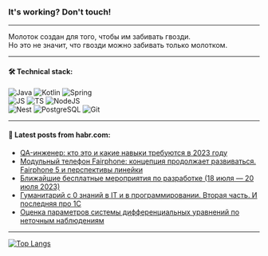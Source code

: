 ### It's working? Don't touch!

---
Молоток создан для того, чтобы им забивать гвозди. <br>
Но это не значит, что гвозди можно забивать только молотком.

---

#### 🛠️ Technical stack:

![Java](https://img.shields.io/badge/Java-informational?logo=Oracle&style=flat&logoColor=white&color=FF4500)
![Kotlin](https://img.shields.io/badge/Kotlin-informational?logo=Kotlin&style=flat&logoColor=white&color=774D97)
![Spring](https://img.shields.io/badge/SpringBoot-informational?logo=SpringBoot&style=flat&logoColor=white&color=6DB33F) <br>
![JS](https://img.shields.io/badge/JS-informational?logo=javaScript&style=flat&logoColor=black&color=F7Df1E)
![TS](https://img.shields.io/badge/TypeScript-informational?logo=typeScript&style=flat&logoColor=black&color=0667A8)
![NodeJS](https://img.shields.io/badge/NodeJS-informational?logo=node.js&style=flat&logoColor=white&color=70A760) <br>
![Nest](https://img.shields.io/badge/NestJS-informational?logo=NestJS&style=flat&logoColor=white&color=E0234E)
![PostgreSQL](https://img.shields.io/badge/PostgreSQL-informational?logo=PostgreSQL&style=flat&logoColor=white&color=DAA520)
![Git](https://img.shields.io/badge/Git-informational?logo=git&style=flat&logoColor=white&color=778899)

___

#### 💬 Latest posts from habr.com:

<!-- BLOG-POST-LIST:START -->
- [QA-инженер: кто это и какие навыки требуются в 2023 году](https://habr.com/ru/articles/748228/?utm_source=habrahabr&utm_medium=rss&utm_campaign=748228)
- [Модульный телефон Fairphone: концепция продолжает развиваться. Fairphone 5 и перспективы линейки](https://habr.com/ru/companies/ru_mts/articles/748126/?utm_source=habrahabr&utm_medium=rss&utm_campaign=748126)
- [Ближайшие бесплатные мероприятия по разработке &lpar;18 июля — 20 июля 2023&rpar;](https://habr.com/ru/articles/748214/?utm_source=habrahabr&utm_medium=rss&utm_campaign=748214)
- [Гуманитарий с 0 знаний в IT и в программировании. Вторая часть. И последняя про 1С](https://habr.com/ru/articles/748212/?utm_source=habrahabr&utm_medium=rss&utm_campaign=748212)
- [Оценка параметров системы дифференциальных уравнений по неточным наблюдениям](https://habr.com/ru/articles/748174/?utm_source=habrahabr&utm_medium=rss&utm_campaign=748174)
<!-- BLOG-POST-LIST:END -->

---
[![Top Langs](https://github-readme-stats-git-master-advtsetting-gmailcom.vercel.app/api/top-langs/?username=zloylis&langs_count=10&hide_title=false&title_color=e6edf3&size_weight=0.5&count_weight=0.5&layout=compact&hide_border=true&theme=dracula)](https://github.com/zloylis)

<!-- ![GitHub stats](https://github-readme-stats-git-master-advtsetting-gmailcom.vercel.app/api?username=zloylis&show_icons=true&hide_border=true&theme=dracula&hide_title=true&include_all_commits=true&count_private=true&hide=contribs&hide_rank=true) -->
